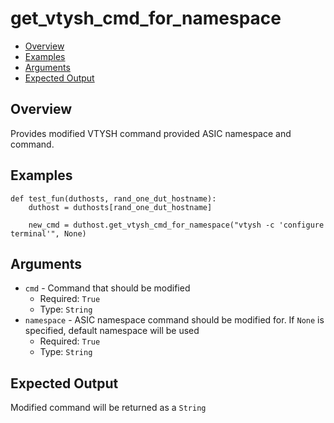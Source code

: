 # get_vtysh_cmd_for_namespace

- [Overview](#overview)
- [Examples](#examples)
- [Arguments](#arguments)
- [Expected Output](#expected-output)

## Overview
Provides modified VTYSH command provided ASIC namespace and command.

## Examples
```
def test_fun(duthosts, rand_one_dut_hostname):
    duthost = duthosts[rand_one_dut_hostname]

    new_cmd = duthost.get_vtysh_cmd_for_namespace("vtysh -c 'configure terminal'", None)
```

## Arguments
- `cmd` - Command that should be modified
    - Required: `True`
    - Type: `String`
- `namespace` - ASIC namespace command should be modified for. If `None` is specified, default namespace will be used
    - Required: `True`
    - Type: `String`


## Expected Output
Modified command will be returned as a `String`
